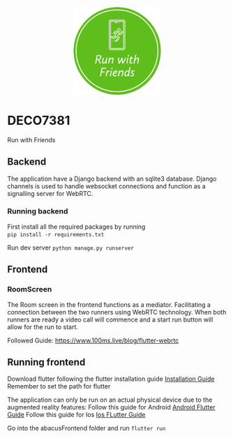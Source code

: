 <div style="text-align: center; margin-bottom: 10px;">
    <img src="abacusFrontend/assets/Rwf.png" alt="Image Description" width="200" >
</div>

# DECO7381

Run with Friends

## Backend

The application have a Django backend with an sqlite3 database. Django channels is used to handle websocket connections and function as a signalling server for WebRTC.



### Running backend

First install all the required packages by running  
`pip install -r requirements.txt`

Run dev server `python manage.py runserver`

## Frontend

### RoomScreen
The Room screen in the frontend functions as a mediator. Facilitating a connection between the two runners using WebRTC technology. When both runners are ready a video call will commence and a start run button will allow for the run to start.

Followed Guide: https://www.100ms.live/blog/flutter-webrtc


## Running frontend

Download flutter following the flutter installation guide [Installation Guide](https://docs.flutter.dev/get-started/install)
Remember to set the path for flutter

The application can only be run on an actual physical device due to the augmented reality features:
Follow this guide for Android [Android Flutter Guide](https://appmaking.com/run-flutter-apps-on-android-device/)
Follow this guide for Ios [Ios FLutter Guide](https://medium.com/front-end-weekly/how-to-test-your-flutter-ios-app-on-your-ios-device-75924bfd75a8)

Go into the abacusFrontend folder and run `flutter run`
